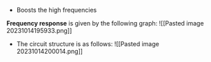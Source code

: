 - Boosts the high frequencies

**Frequency response** is given by the following graph:
![[Pasted image 20231014195933.png]]


- The circuit structure is as follows:
![[Pasted image 20231014200014.png]]
